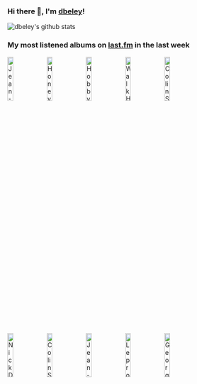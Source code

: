 ### Hi there 👋, I'm [dbeley](https://dbeley.ovh/en)!

![dbeley's github stats](https://github-readme-stats.vercel.app/api?username=dbeley)

### My most listened albums on [last.fm](https://www.last.fm/user/d_beley) in the last week

[<img src='https://lastfm.freetls.fastly.net/i/u/300x300/b67f68b12dbd49938506fabdc89a1c16.jpg' width='16%' height='16%' alt='Jean-Philippe Goude - Pour LInstant'>](https://www.last.fm/music/jean-philippe%2bgoude/pour%2bl%2527instant)&nbsp;
[<img src='https://lastfm.freetls.fastly.net/i/u/300x300/353c00aa354dc8d1dab2dc3605dba3c6.jpg' width='16%' height='16%' alt='Honeyglaze - Honeyglaze'>](https://www.last.fm/music/honeyglaze/honeyglaze)&nbsp;
[<img src='https://lastfm.freetls.fastly.net/i/u/300x300/531e04644ce68d91642a7ef6fe15679c.jpg' width='16%' height='16%' alt='Hobby - Nombre Parfait'>](https://www.last.fm/music/hobby/nombre%2bparfait)&nbsp;
[<img src='https://lastfm.freetls.fastly.net/i/u/300x300/39ef638f0726e486c14250f0569836b8.jpg' width='16%' height='16%' alt='Walk Home Drunk - Time Flies EP'>](https://www.last.fm/music/walk%2bhome%2bdrunk/time%2bflies%2bep)&nbsp;
[<img src='https://lastfm.freetls.fastly.net/i/u/300x300/ae2eb4edad8e4b2693281210b90d536d.png' width='16%' height='16%' alt='Colin Stetson - New History Warfare, Volume 2: Judges'>](https://www.last.fm/music/colin%2bstetson/new%2bhistory%2bwarfare%252c%2bvolume%2b2%253a%2bjudges)&nbsp;
<br>
[<img src='https://lastfm.freetls.fastly.net/i/u/300x300/6e3fd83e52fedeab8e4d59e0d2da1ac9.png' width='16%' height='16%' alt='Nick Drake - Pink Moon'>](https://www.last.fm/music/nick%2bdrake/pink%2bmoon)&nbsp;
[<img src='https://lastfm.freetls.fastly.net/i/u/300x300/fcd5767fe84f4f8babeb9ee51e4efc25.png' width='16%' height='16%' alt='Colin Stetson - New History Warfare, Volume 3: To See More Light'>](https://www.last.fm/music/colin%2bstetson/new%2bhistory%2bwarfare%252c%2bvolume%2b3%253a%2bto%2bsee%2bmore%2blight)&nbsp;
[<img src='https://lastfm.freetls.fastly.net/i/u/300x300/0e0c32f4142a43a3853634ae1fa4be32.png' width='16%' height='16%' alt='Jean-Philippe Goude - Ainsi De Nous'>](https://www.last.fm/music/jean-philippe%2bgoude/ainsi%2bde%2bnous)&nbsp;
[<img src='https://lastfm.freetls.fastly.net/i/u/300x300/5c49e4e73884e291c3cf1bab329e163b.jpg' width='16%' height='16%' alt='Leprous - Malina'>](https://www.last.fm/music/leprous/malina)&nbsp;
[<img src='https://lastfm.freetls.fastly.net/i/u/300x300/9ff10d1ee2cd01c6786ae788447282f8.jpg' width='16%' height='16%' alt='Georges Brassens - Georges Brassens Interprète Ses Dernières Compositions N°2'>](https://www.last.fm/music/georges%2bbrassens/georges%2bbrassens%2binterpr%25c3%25a8te%2bses%2bderni%25c3%25a8res%2bcompositions%2bn%25c2%25b02)&nbsp;
<br>
